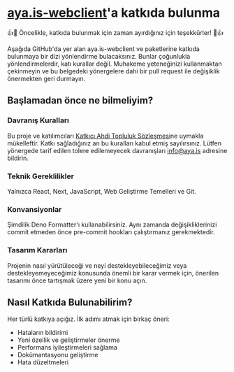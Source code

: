 # [aya.is-webclient](https://github.com/eser/aya.is-webclient)'a katkıda bulunma

👍🎉 Öncelikle, katkıda bulunmak için zaman ayırdığınız için teşekkürler! 🎉👍

Aşağıda GitHub'da yer alan aya.is-webclient ve paketlerine katkıda bulunmaya bir dizi yönlendirme bulacaksınız. Bunlar
çoğunlukla yönlendirmelerdir, katı kurallar değil. Muhakeme yeteneğinizi kullanmaktan çekinmeyin ve bu belgedeki
yönergelere dahi bir pull request ile değişiklik önermekten geri durmayın.

## Başlamadan önce ne bilmeliyim?

### Davranış Kuralları

Bu proje ve katılımcıları [Katkıcı Ahdi Topluluk Sözleşmesi](https://aya.is/aya/policies)ne uymakla mükelleftir.
Katkı sağladığınız an bu kuralları kabul etmiş sayılırsınız. Lütfen yönergede tarif edilen tolere edilemeyecek
davranışları [info@aya.is](mailto:info@aya.is) adresine bildirin.

### Teknik Gereklilikler

Yalnızca React, Next, JavaScript, Web Geliştirme Temelleri ve Git.

### Konvansiyonlar

Şimdilik Deno Formatter'ı kullanabilirsiniz. Aynı zamanda değişikliklerinizi commit etmeden önce pre-commit hookları
çalıştırmanız gerekmektedir.

### Tasarım Kararları

Projenin nasıl yürütüleceği ve neyi destekleyebileceğimiz veya destekleyemeyeceğimiz konusunda önemli bir karar vermek
için, önerilen tasarımı önce tartışmak üzere yeni bir konu açın.

## Nasıl Katkıda Bulunabilirim?

Her türlü katkıya açığız. İlk adımı atmak için birkaç öneri:

- Hataların bildirimi
- Yeni özellik ve geliştirmeler önerme
- Performans iyileştirmeleri sağlama
- Dokümantasyonu geliştirme
- Hata düzeltmeleri
